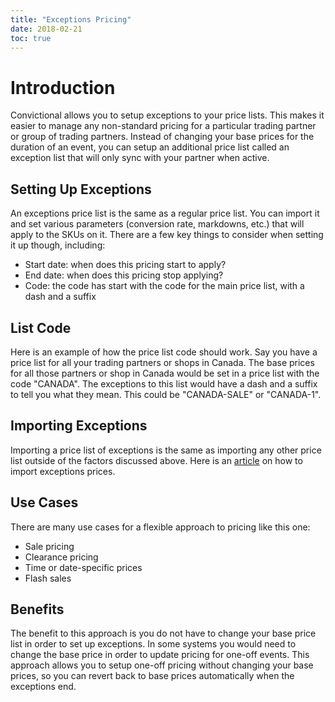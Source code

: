```yaml
---
title: "Exceptions Pricing"
date: 2018-02-21
toc: true
---
```

# Introduction
Convictional allows you to setup exceptions to your price lists. This makes it easier to manage any non-standard pricing for a particular trading partner or group of trading partners. Instead of changing your base prices for the duration of an event, you can setup an additional price list called an exception list that will only sync with your partner when active.

## Setting Up Exceptions
An exceptions price list is the same as a regular price list. You can import it and set various parameters (conversion rate, markdowns, etc.) that will apply to the SKUs on it. There are a few key things to consider when setting it up though, including:
* Start date: when does this pricing start to apply?
* End date: when does this pricing stop applying?
* Code: the code has start with the code for the main price list, with a dash and a suffix

## List Code
Here is an example of how the price list code should work. Say you have a price list for all your trading partners or shops in Canada. The base prices for all those partners or shop in Canada would be set in a price list with the code "CANADA". The exceptions to this list would have a dash and a suffix to tell you what they mean. This could be "CANADA-SALE" or "CANADA-1".

## Importing Exceptions
Importing a price list of exceptions is the same as importing any other price list outside of the factors discussed above. Here is an [article](http://help.convictional.com/pricing-csv-uploads/) on how to import exceptions prices. 

## Use Cases
There are many use cases for a flexible approach to pricing like this one:
* Sale pricing
* Clearance pricing
* Time or date-specific prices
* Flash sales

## Benefits
The benefit to this approach is you do not have to change your base price list in order to set up exceptions. In some systems you would need to change the base price in order to update pricing for one-off events. This approach allows you to setup one-off pricing without changing your base prices, so you can revert back to base prices automatically when the exceptions end.